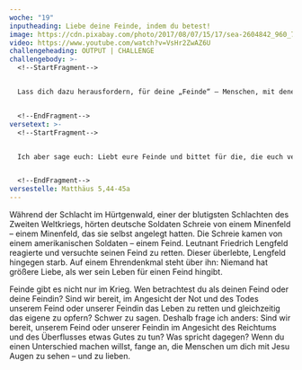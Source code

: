 ```yaml
---
woche: "19"
inputheading: Liebe deine Feinde, indem du betest!
image: https://cdn.pixabay.com/photo/2017/08/07/15/17/sea-2604842_960_720.jpg
video: https://www.youtube.com/watch?v=VsHr2ZwAZ6U
challengeheading: OUTPUT | CHALLENGE
challengebody: >-
  <!--StartFragment-->


  Lass dich dazu herausfordern, für deine „Feinde“ – Menschen, mit denen du nicht klar kommst – heute zu beten!


  <!--EndFragment-->
versetext: >-
  <!--StartFragment-->


  Ich aber sage euch: Liebt eure Feinde und bittet für die, die euch verfolgen, damit ihr Kinder seid eures Vaters im Himmel. 


  <!--EndFragment-->
versestelle: Matthäus 5,44-45a
---
```

<!--StartFragment-->

Während der Schlacht im Hürtgenwald, einer der blutigsten Schlachten des Zweiten Weltkriegs, hörten deutsche Soldaten Schreie von einem Minenfeld – einem Minenfeld, das sie selbst angelegt hatten. Die Schreie kamen von einem amerikanischen Soldaten – einem Feind. Leutnant Friedrich Lengfeld reagierte und versuchte seinen Feind zu retten. Dieser überlebte, Lengfeld hingegen starb. Auf einem Ehrendenkmal steht über ihn: Niemand hat größere Liebe, als wer sein Leben für einen Feind hingibt.

Feinde gibt es nicht nur im Krieg. Wen betrachtest du als deinen Feind oder deine Feindin? Sind wir bereit, im Angesicht der Not und des Todes unserem Feind oder unserer Feindin das Leben zu retten und gleichzeitig das eigene zu opfern? Schwer zu sagen. Deshalb frage ich anders: Sind wir bereit, unserem Feind oder unserer Feindin im Angesicht des Reichtums und des Überflusses etwas Gutes zu tun? Was spricht dagegen? Wenn du einen Unterschied machen willst, fange an, die Menschen um dich mit Jesu Augen zu sehen – und zu lieben.

<!--EndFragment-->